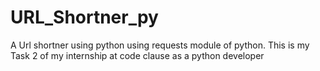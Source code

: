 # URL_Shortner_py
A Url shortner using python using requests module of python. This is my Task 2 of my internship at code clause as a python developer
